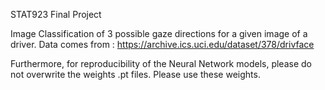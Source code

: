 STAT923 Final Project 

Image Classification of 3 possible gaze directions for a given image of a driver. 
Data comes from : https://archive.ics.uci.edu/dataset/378/drivface

Furthermore, for reproducibility of the Neural Network models, please do not overwrite the weights .pt files. Please use these weights.
